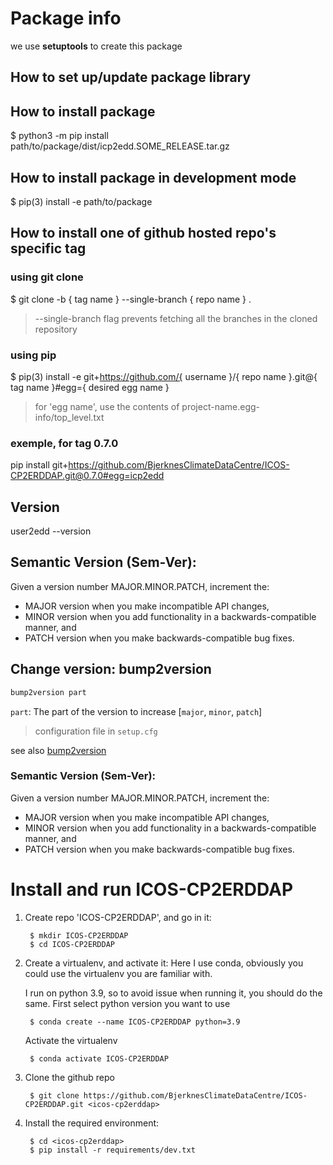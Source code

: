# Package info

we use **setuptools** to create this package

## How to set up/update  package library

## How to install package
$ python3 -m pip install path/to/package/dist/icp2edd.SOME_RELEASE.tar.gz

## How to install package in development mode
$ pip(3) install -e path/to/package

## How to install one of github hosted repo's specific tag
### using git clone

$ git clone -b { tag name } --single-branch { repo name } .  

> --single-branch flag prevents fetching all the branches in the cloned repository

### using pip
$ pip(3) install -e git+https://github.com/{ username }/{ repo name }.git@{ tag name }#egg={ desired egg name }

> for 'egg name', use the contents of project-name.egg-info/top_level.txt

### exemple, for tag 0.7.0
pip install git+https://github.com/BjerknesClimateDataCentre/ICOS-CP2ERDDAP.git@0.7.0#egg=icp2edd

## Version

user2edd --version

## Semantic Version (Sem-Ver):
 Given a version number MAJOR.MINOR.PATCH, increment the:
 - MAJOR version when you make incompatible API changes,
 - MINOR version when you add functionality in a backwards-compatible manner, and
 - PATCH version when you make backwards-compatible bug fixes.

## Change version: bump2version
```python
bump2version part
```
`part`:
    The part of the version to increase [`major`, `minor`, `patch`]

> configuration file in `setup.cfg`

see also [bump2version](https://github.com/c4urself/bump2version)

### Semantic Version (Sem-Ver):
 Given a version number MAJOR.MINOR.PATCH, increment the:
 - MAJOR version when you make incompatible API changes,
 - MINOR version when you add functionality in a backwards-compatible manner, and
 - PATCH version when you make backwards-compatible bug fixes.

# Install and run ICOS-CP2ERDDAP

1. Create repo 'ICOS-CP2ERDDAP', and go in it:

        $ mkdir ICOS-CP2ERDDAP
        $ cd ICOS-CP2ERDDAP


2. <a name="py39"></a>Create a virtualenv, and activate it:
    Here I use conda, obviously you could use the virtualenv you are familiar with.

    I run on python 3.9, so to avoid issue when running it, you should do the same.
    First select python version you want to use

        $ conda create --name ICOS-CP2ERDDAP python=3.9

    Activate the virtualenv

        $ conda activate ICOS-CP2ERDDAP

3. <a name="git_dir"></a>Clone the github repo

        $ git clone https://github.com/BjerknesClimateDataCentre/ICOS-CP2ERDDAP.git <icos-cp2erddap>

4. Install the required environment:

        $ cd <icos-cp2erddap>
        $ pip install -r requirements/dev.txt
